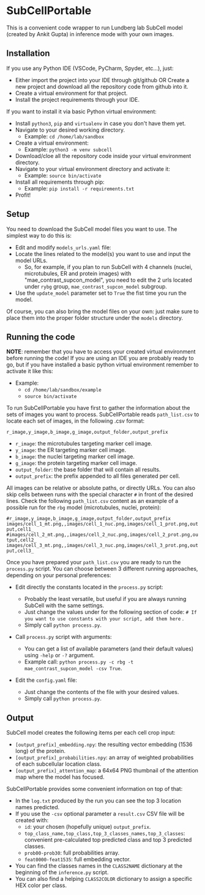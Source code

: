 SubCellPortable
===============
This is a convenient code wrapper to run Lundberg lab SubCell model (created by Ankit Gupta) in inference mode with your own images.


Installation
------------

If you use any Python IDE (VSCode, PyCharm, Spyder, etc...), just:
- Either import the project into your IDE through git/github OR Create a new project and download all the repository code from github into it.
- Create a virtual environment for that project.
- Install the project requirements through your IDE.

If you want to install it via basic Python virtual environment:
- Install `python3`, `pip` and `virtualenv` in case you don't have them yet.
- Navigate to your desired working directory.
  - Example: `cd /home/lab/sandbox`
- Create a virtual environment:
  - Example: `python3 -m venv subcell`
- Download/cloe all the repository code inside your virtual environment directory.
- Navigate to your virtual environment directory and activate it:
  - Example: `source bin/activate`
- Install all requirements through pip:
  - Example: `pip install -r requirements.txt`
- Profit!


Setup
-----

You need to download the SubCell model files you want to use. The simplest way to do this is:

- Edit and modify `models_urls.yaml` file:
- Locate the lines related to the model(s) you want to use and input the model URLs.
  - So, for example, if you plan to run SubCell with 4 channels (nuclei, microtubules, ER and protein images) with "mae_contrast_supcon_model", you need to edit the 2 urls located under `rybg` group, `mae_contrast_supcon_model` subgroup.
- Use the `update_model` parameter set to `True` the fist time you run the model.

Of course, you can also bring the model files on your own: just make sure to place them into the proper folder structure under the `models` directory.


Running the code
---------------- 

**NOTE**: remember that you have to access your created virtual environment before running the code! If you are using an IDE you are probably ready to go, but if you have installed a basic python virtual environment remember to activate it like this: 
- Example:
   - `cd /home/lab/sandbox/example`
   - `source bin/activate`

To run SubCellPortable you have first to gather the information about the sets of images you want to process. SubCellPortable reads `path_list.csv` to locate each set of images, in the following .csv format: 

`r_image,y_image,b_image,g_image,output_folder,output_prefix`

- `r_image`: the microtubules targeting marker cell image. 
- `y_image`: the ER targeting marker cell image.
- `b_image`: the nuclei targeting marker cell image.
- `g_image`: the protein targeting marker cell image.
- `output_folder`: the base folder that will contain all results.
- `output_prefix`: the prefix appended to all files generated per cell.

All images can be relative or absolute paths, or directly URLs. You can also skip cells between runs with the special character `#` in front of the desired lines. 
Check the following `path_list.csv` content as an example of a possible run for the `rbg` model (microtubules, nuclei, protein):

`#r_image,y_image,b_image,g_image,output_folder,output_prefix
images/cell_1_mt.png,,images/cell_1_nuc.png,images/cell_1_prot.png,output,cell1_
#images/cell_2_mt.png,,images/cell_2_nuc.png,images/cell_2_prot.png,output,cell2_
images/cell_3_mt.png,,images/cell_3_nuc.png,images/cell_3_prot.png,output,cell3_`

Once you have prepared your `path_list.csv` you are ready to run the `process.py` script. You can choose between 3 different running approaches, depending on your personal preferences:

- Edit directly the constants located in the `process.py` script:
  - Probably the least versatile, but useful if you are always running SubCell with the same settings.
  - Just change the values under for the following section of code: `# If you want to use constants with your script, add them here` .
  - Simply call `python process.py`.

- Call `process.py` script with arguments:
  - You can get a list of available parameters (and their default values) using `-help` or `-?` argument.
  - Example call: `python process.py -c rbg -t mae_contrast_supcon_model -csv True`.

- Edit the `config.yaml` file:
  - Just change the contents of the file with your desired values.
  - Simply call `python process.py`.


Output
------ 

SubCell model creates the following items per each cell crop input:
- `[output_prefix]_embedding.npy`: the resulting vector embedding (1536 long) of the protein.
- `[output_prefix]_probabilities.npy`: an array of weighted probabilities of each subcellular location class.
- `[output_prefix]_attention_map`: a 64x64 PNG thumbnail of the attention map where the model has focused.

SubCellPortable provides some convenient information on top of that:
- In the `log.txt` produced by the run you can see the top 3 location names predicted. 
- If you use the `-csv` optional parameter a `result.csv` CSV file will be created with:
  - `id`: your chosen (hopefully unique) `output_prefix`.
  - `top_class_name,top_class,top_3_classes_names,top_3_classes`: convenient pre-calculated top predicted class and top 3 predicted classes.
  - `prob00-prob30`: full probabilities array.
  - `feat0000-feat1535`: full embedding vector.
- You can find the classes names in the `CLASS2NAME` dictionary at the beginning of the `inference.py` script.
- You can also find a helping `CLASS2COLOR` dictionary to assign a specific HEX color per class.
